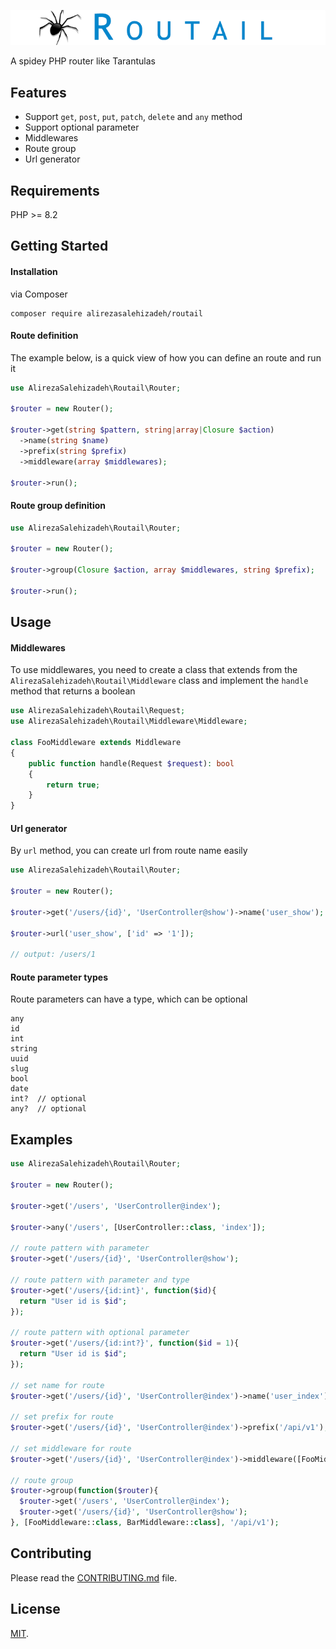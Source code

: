 <p align="center">
<img src="art/routail.png"/>
  
A spidey PHP router like Tarantulas
</p>

## Features
* Support `get`, `post`, `put`, `patch`, `delete` and `any` method
* Support optional parameter
* Middlewares
* Route group
* Url generator
##  Requirements
PHP >= 8.2


## Getting Started


#### Installation
via Composer
```
composer require alirezasalehizadeh/routail
```

#### Route definition
The example below, is a quick view of how you can define an route and run it
```php
use AlirezaSalehizadeh\Routail\Router;

$router = new Router();

$router->get(string $pattern, string|array|Closure $action)
  ->name(string $name)
  ->prefix(string $prefix)
  ->middleware(array $middlewares);

$router->run();

```

#### Route group definition
```php
use AlirezaSalehizadeh\Routail\Router;

$router = new Router();

$router->group(Closure $action, array $middlewares, string $prefix);

$router->run();

```
## Usage

#### Middlewares
To use middlewares, you need to create a class that extends from the `AlirezaSalehizadeh\Routail\Middleware` class and implement the `handle` method that returns a boolean
```php
use AlirezaSalehizadeh\Routail\Request;
use AlirezaSalehizadeh\Routail\Middleware\Middleware;

class FooMiddleware extends Middleware
{
    public function handle(Request $request): bool
    {
        return true;
    }
}

```

#### Url generator
By `url` method, you can create url from route name easily
```php
use AlirezaSalehizadeh\Routail\Router;

$router = new Router();

$router->get('/users/{id}', 'UserController@show')->name('user_show');

$router->url('user_show', ['id' => '1']);

// output: /users/1
```

#### Route parameter types
Route parameters can have a type, which can be optional
```
any
id
int
string
uuid
slug
bool
date
int?  // optional
any?  // optional
```
## Examples
```php
use AlirezaSalehizadeh\Routail\Router;

$router = new Router();

$router->get('/users', 'UserController@index');

$router->any('/users', [UserController::class, 'index']);

// route pattern with parameter
$router->get('/users/{id}', 'UserController@show');

// route pattern with parameter and type
$router->get('/users/{id:int}', function($id){
  return "User id is $id";
});

// route pattern with optional parameter
$router->get('/users/{id:int?}', function($id = 1){
  return "User id is $id";
});

// set name for route
$router->get('/users/{id}', 'UserController@index')->name('user_index');

// set prefix for route
$router->get('/users/{id}', 'UserController@index')->prefix('/api/v1');

// set middleware for route
$router->get('/users/{id}', 'UserController@index')->middleware([FooMiddleware::class, BarMiddleware::class]);

// route group
$router->group(function($router){
  $router->get('/users', 'UserController@index');
  $router->get('/users/{id}', 'UserController@show');
}, [FooMiddleware::class, BarMiddleware::class], '/api/v1');


```

## Contributing
Please read the [CONTRIBUTING.md](CONTRIBUTING.md) file.


## License

[MIT](LICENSE.md).
